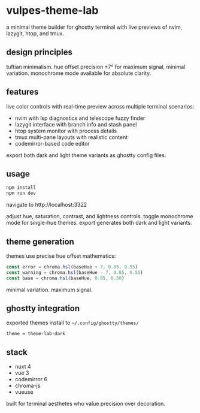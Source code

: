 # vulpes-theme-lab

a minimal theme builder for ghostty terminal with live previews of nvim, lazygit, htop, and tmux.

## design principles

tuftian minimalism. hue offset precision ±7° for maximum signal, minimal variation. monochrome mode available for absolute clarity.

## features

live color controls with real-time preview across multiple terminal scenarios:

- nvim with lsp diagnostics and telescope fuzzy finder
- lazygit interface with branch info and stash panel
- htop system monitor with process details
- tmux multi-pane layouts with realistic content
- codemirror-based code editor

export both dark and light theme variants as ghostty config files.

## usage

```bash
npm install
npm run dev
```

navigate to http://localhost:3322

adjust hue, saturation, contrast, and lightness controls. toggle monochrome mode for single-hue themes. export generates both dark and light variants.

## theme generation

themes use precise hue offset mathematics:

```javascript
const error = chroma.hsl(baseHue + 7, 0.85, 0.55)
const warning = chroma.hsl(baseHue - 7, 0.85, 0.55)
const base = chroma.hsl(baseHue, 0.85, 0.50)
```

minimal variation. maximum signal.

## ghostty integration

exported themes install to `~/.config/ghostty/themes/`

```
theme = theme-lab-dark
```

## stack

- nuxt 4
- vue 3
- codemirror 6
- chroma-js
- vueuse

built for terminal aesthetes who value precision over decoration.
